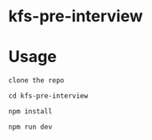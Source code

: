 # kfs-pre-interview

# Usage
```clone the repo```

```cd kfs-pre-interview```

```npm install```

```npm run dev```
